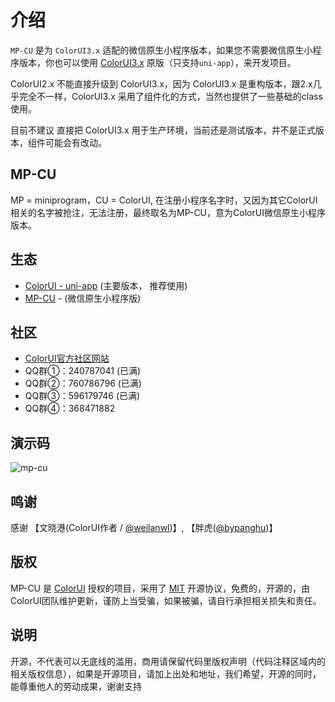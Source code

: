 # 介绍

`MP-CU` 是为 `ColorUI3.x` 适配的微信原生小程序版本，如果您不需要微信原生小程序版本，你也可以使用 [ColorUI3.x](https://github.com/weilanwl/coloruiBeta) 原版（只支持`uni-app`），来开发项目。

ColorUI2.x 不能直接升级到 ColorUI3.x，因为 ColorUI3.x 是重构版本，跟2.x几乎完全不一样，ColorUI3.x 采用了组件化的方式，当然也提供了一些基础的class使用。

目前不建议 直接把 ColorUI3.x 用于生产环境，当前还是测试版本，并不是正式版本，组件可能会有改动。


## MP-CU

MP = miniprogram，CU = ColorUI, 在注册小程序名字时，又因为其它ColorUI相关的名字被抢注，无法注册，最终取名为MP-CU，意为ColorUI微信原生小程序版本。


## 生态

- [ColorUI - uni-app](https://github.com/weilanwl/coloruiBeta) (主要版本， 推荐使用)
- [MP-CU](https://github.com/Color-UI/MP-CU) - (微信原生小程序版)


## 社区

- [ColorUI官方社区网站](https://color-ui.com/)
- QQ群①：240787041 (已满)
- QQ群②：760786796 (已满)
- QQ群③：596179746 (已满)
- QQ群④：368471882

## 演示码

![mp-cu](https://color-ui.gitee.io/assest/mp-cu-doc/mp-cu.jpg)

## 鸣谢

感谢 【文晓港(ColorUI作者 / [@weilanwl](https://github.com/weilanwl))】, 【胖虎([@bypanghu](https://github.com/bypanghu))】


## 版权

MP-CU 是 [ColorUI](https://color-ui.com/) 授权的项目，采用了 [MIT](https://opensource.org/licenses/MIT) 开源协议，免费的，开源的，由ColorUI团队维护更新，谨防上当受骗，如果被骗，请自行承担相关损失和责任。


## 说明

开源，不代表可以无底线的滥用，商用请保留代码里版权声明（代码注释区域内的相关版权信息），如果是开源项目，请加上出处和地址，我们希望，开源的同时，能尊重他人的劳动成果，谢谢支持
